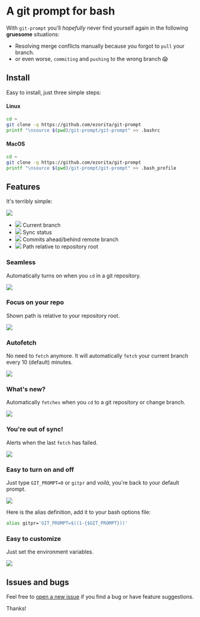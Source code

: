 # A git prompt for bash

With `git-prompt` you'll _hopefully_ never find yourself again in the following **gruesome** situations:
- Resolving merge conflicts manually because you forgot to `pull` your branch.
- or even worse, `commiting` and `pushing` to the wrong branch :scream:

## Install
Easy to install, just three simple steps:
#### Linux
```bash
cd ~
git clone -q https://github.com/ezorita/git-prompt
printf "\nsource $(pwd)/git-prompt/git-prompt" >> .bashrc
```
#### MacOS
```bash
cd ~
git clone -q https://github.com/ezorita/git-prompt
printf "\nsource $(pwd)/git-prompt/git-prompt" >> .bash_profile
```

## Features
It's terribly simple:

![](https://i.imgur.com/Ib5NlHT.jpg)

- ![](https://i.imgur.com/DduOQvp.jpg) Current branch
- ![](https://i.imgur.com/1ZsfjQZ.jpg) Sync status
- ![](https://i.imgur.com/Bk4xkk9.jpg) Commits ahead/behind remote branch
- ![](https://i.imgur.com/cM9C0gq.jpg) Path relative to repository root

### Seamless
Automatically turns on when you `cd` in a git repository.

![](https://i.imgur.com/5pyXgNM.gif)

### Focus on your repo
Shown path is relative to your repository root.

![](https://i.imgur.com/Ke1SHqg.gif)

### Autofetch
No need to `fetch` anymore. It will automatically `fetch` your current branch every 10 (default) minutes.

![](https://i.imgur.com/y7aP1XK.gif)

### What's new?
Automatically `fetches` when you `cd` to a git repository or change branch.

![](https://i.imgur.com/ozQr0Yb.gif)

### You're out of sync!
Alerts when the last `fetch` has failed.

![](https://i.imgur.com/27yMkO7.gif)

### Easy to turn on and off
Just type `GIT_PROMPT=0` or `gitpr` and _voilà_, you're back to your default prompt.

![](https://i.imgur.com/I46F2Lu.gif)

Here is the alias definition, add it to your bash options file:

```bash
alias gitpr='GIT_PROMPT=$((1-{$GIT_PROMPT}))'
```

### Easy to customize
Just set the environment variables.

![](https://i.imgur.com/Rfed9Wh.gif)

## Issues and bugs
Feel free to [open a new issue](https://github.com/ezorita/git-prompt/issues/new) if you find a bug or have feature suggestions.

Thanks!
